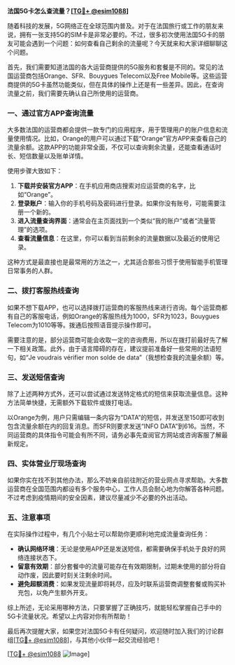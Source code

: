 **法国5G卡怎么查流量？[[TG💪+ @esim1088](https://t.me/s/esim1088)]**

随着科技的发展，5G网络正在全球范围内普及。对于在法国旅行或工作的朋友来说，拥有一张支持5G的SIM卡是非常必要的。不过，很多初次使用法国5G卡的朋友可能会遇到一个问题：如何查看自己剩余的流量呢？今天就来和大家详细聊聊这个问题。

首先，我们需要知道法国的各大运营商提供的5G服务和套餐是不同的。常见的法国运营商包括Orange、SFR、Bouygues Telecom以及Free Mobile等。这些运营商提供的5G卡虽然功能类似，但在具体的操作上还是有一些差异。因此，在查询流量之前，我们需要先确认自己所使用的运营商。

### 一、通过官方APP查询流量

大多数法国的运营商都会提供一款专门的应用程序，用于管理用户的账户信息和流量使用情况。比如，Orange的用户可以通过下载“Orange”官方APP来查看自己的流量余额。这款APP的功能非常全面，不仅可以查询剩余流量，还能查看通话时长、短信数量以及账单详情。

使用步骤大致如下：

1. **下载并安装官方APP**：在手机应用商店搜索对应运营商的名字，比如“Orange”。
2. **登录账户**：输入你的手机号码及密码进行登录。如果你没有账号，可能需要注册一个新的。
3. **进入流量查询界面**：通常会在主页面找到一个类似“我的账户”或者“流量管理”的选项。
4. **查看流量信息**：在这里，你可以看到当前剩余的流量数据以及最近的使用记录。

这种方式是最直接也是最常用的方法之一，尤其适合那些习惯于使用智能手机管理日常事务的人群。

### 二、拨打客服热线查询

如果不想下载APP，也可以选择拨打运营商的客服热线来进行咨询。每个运营商都有自己的客服电话，例如Orange的客服热线为1000，SFR为1023，Bouygues Telecom为1010等等。拨通后按照语音提示操作即可。

需要注意的是，部分运营商可能会收取一定的咨询费用，所以在拨打前最好先了解一下相关政策。此外，由于语言障碍的存在，建议提前准备好一些常用的法语短句，如“Je voudrais vérifier mon solde de data”（我想检查我的流量余额）等。

### 三、发送短信查询

除了上述两种方式外，还可以尝试通过发送特定格式的短信来获取流量信息。这种方法简单快捷，无需额外下载软件或拨打电话。

以Orange为例，用户只需编辑一条内容为“DATA”的短信，并发送至150即可收到包含流量余额在内的回复消息。而SFR则要求发送“INFO DATA”到616。当然，不同运营商的具体指令可能会有所不同，请务必事先查阅官方网站或咨询客服了解最新规定。

### 四、实体营业厅现场查询

如果你实在找不到其他办法，那么不妨亲自前往附近的营业网点寻求帮助。大多数运营商在全国范围内都设有多个服务中心，工作人员会耐心地为你解答各种问题。不过考虑到疫情期间的安全因素，建议尽量减少不必要的外出活动。

### 五、注意事项

在实际操作过程中，有几个小贴士可以帮助你更顺利地完成流量查询任务：

- **确认网络环境**：无论是使用APP还是发送短信，都需要确保手机处于良好的网络连接状态下。
- **留意有效期**：部分套餐中的流量可能存在有效期限制，过期未使用的部分将自动作废，因此要时刻关注剩余时间。
- **避免超额消费**：如果发现流量即将耗尽，应及时联系运营商调整套餐或购买补充包，以免产生额外开支。

综上所述，无论采用哪种方法，只要掌握了正确技巧，就能轻松掌握自己手中的5G卡流量状况。希望以上内容对你有所帮助！

最后再次提醒大家，如果您对法国5G卡有任何疑问，欢迎随时加入我们的讨论群组[[TG💪+ @esim1088](https://t.me/s/esim1088)]，与其他小伙伴一起交流经验吧！

[[TG💪+ @esim1088](https://t.me/s/esim1088) ![Image](https://i.postimg.cc/4NQfJmqS/Snipaste-2025-05-13-00-14-12.png)]